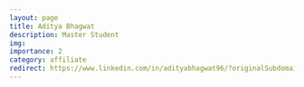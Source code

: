 ```yaml
---
layout: page
title: Aditya Bhagwat
description: Master Student
img:
importance: 2
category: affiliate
redirect: https://www.linkedin.com/in/adityabhagwat96/?originalSubdomain=in
---
```

